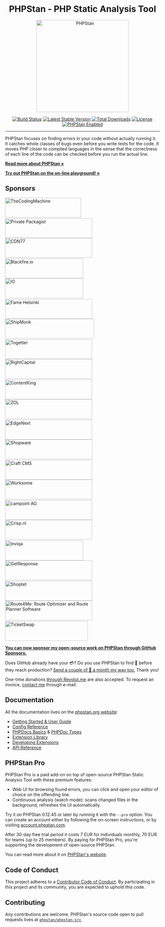 <h1 align="center">PHPStan - PHP Static Analysis Tool</h1>

<p align="center">
	<img src="https://i.imgur.com/WaRKPlC.png" alt="PHPStan" width="300" height="300">
</p>

<p align="center">
	<a href="https://github.com/phpstan/phpstan/actions"><img src="https://github.com/phpstan/phpstan/workflows/Tests/badge.svg" alt="Build Status"></a>
	<a href="https://packagist.org/packages/phpstan/phpstan"><img src="https://poser.pugx.org/phpstan/phpstan/v/stable" alt="Latest Stable Version"></a>
	<a href="https://packagist.org/packages/phpstan/phpstan/stats"><img src="https://poser.pugx.org/phpstan/phpstan/downloads" alt="Total Downloads"></a>
	<a href="https://choosealicense.com/licenses/mit/"><img src="https://poser.pugx.org/phpstan/phpstan/license" alt="License"></a>
	<a href="https://phpstan.org/"><img src="https://img.shields.io/badge/PHPStan-enabled-brightgreen.svg?style=flat" alt="PHPStan Enabled"></a>
</p>

------

PHPStan focuses on finding errors in your code without actually running it. It catches whole classes of bugs
even before you write tests for the code. It moves PHP closer to compiled languages in the sense that the correctness of each line of the code
can be checked before you run the actual line.

**[Read more about PHPStan »](https://phpstan.org/)**

**[Try out PHPStan on the on-line playground! »](https://phpstan.org/try)**

## Sponsors

<a href="https://coders.thecodingmachine.com/phpstan"><img src="website/src/images/sponsor/tcm.png" alt="TheCodingMachine" width="247" height="64"></a>
&nbsp;&nbsp;&nbsp;
<a href="https://packagist.com/?utm_source=phpstan&utm_medium=readme&utm_campaign=sponsorlogo"><img src="website/src/images/sponsor/packagist.png" alt="Private Packagist" width="283" height="64"></a>
<br>
<a href="https://www.cdn77.com/"><img src="website/src/images/sponsor/cdn77.png" alt="CDN77" width="283" height="64"></a>
&nbsp;&nbsp;&nbsp;
<a href="https://blackfire.io/docs/introduction?utm_source=phpstan&utm_medium=github_readme&utm_campaign=logo"><img src="website/src/images/sponsor/blackfire.png" alt="Blackfire.io" width="254" height="64"></a>
<br>
<a href="https://www.iodigital.com/"><img src="website/src/images/sponsor/io.png" alt="iO" width="254" height="65"></a>
&nbsp;&nbsp;&nbsp;
<a href="https://www.fame.fi/"><img src="website/src/images/sponsor/fame.png" alt="Fame Helsinki" width="283" height="64"></a>
<br>
<a href="https://www.startupjobs.cz/startup/shipmonk"><img src="website/src/images/sponsor/shipmonk.jpg" alt="ShipMonk" width="290" height="64"></a>
&nbsp;&nbsp;&nbsp;
<a href="https://togetter.com/"><img src="website/src/images/sponsor/togetter.png" alt="Togetter" width="283" height="64"></a>
<br>
<a href="https://join.rightcapital.com/?utm_source=phpstan&utm_medium=github&utm_campaign=sponsorship"><img src="website/src/images/sponsor/rightcapital.png" alt="RightCapital" width="283" height="64"></a>
&nbsp;&nbsp;&nbsp;
<a href="https://www.contentkingapp.com/?ref=php-developer&utm_source=phpstan&utm_medium=referral&utm_campaign=sponsorship"><img src="website/src/images/sponsor/contentking.png" alt="ContentKing" width="283" height="64"></a>
<br>
<a href="https://zol.fr?utm_source=phpstan"><img src="website/src/images/sponsor/zol.png" alt="ZOL" width="283" height="64"></a>
&nbsp;&nbsp;&nbsp;
<a href="https://www.edgenext.com/"><img src="website/src/images/sponsor/edgenext.png" alt="EdgeNext" width="283" height="64"></a>
<br>
<a href="https://www.shopware.com/en/"><img src="website/src/images/sponsor/shopware.png" alt="Shopware" width="284" height="64"></a>
&nbsp;&nbsp;&nbsp;
<a href="https://craftcms.com/"><img src="website/src/images/sponsor/craftcms.png" alt="Craft CMS" width="283" height="64"></a>
<br>
<a href="https://www.worksome.com/"><img src="website/src/images/sponsor/worksome.png" alt="Worksome" width="283" height="64"></a>
&nbsp;&nbsp;&nbsp;
<a href="https://www.campoint.net/"><img src="website/src/images/sponsor/campoint.png" alt="campoint AG" width="283" height="64"></a>
<br>
<a href="https://www.crisp.nl/"><img src="website/src/images/sponsor/crisp.png" alt="Crisp.nl" width="283" height="64"></a>
&nbsp;&nbsp;&nbsp;
<a href="https://inviqa.com/"><img src="website/src/images/sponsor/inviqa.png" alt="Inviqa" width="254" height="65"></a>
<br>
<a href="https://www.getresponse.com/"><img src="website/src/images/sponsor/getresponse.png" alt="GetResponse" width="283" height="64"></a>
&nbsp;&nbsp;&nbsp;
<a href="https://www.shoptet.cz/"><img src="website/src/images/sponsor/shoptet.png" alt="Shoptet" width="283" height="64"></a>
<br>
<a href="https://route4me.com/"><img src="website/src/images/sponsor/route4me.png" alt="Route4Me: Route Optimizer and Route Planner Software" width="283" height="64"></a>
&nbsp;&nbsp;&nbsp;
<a href="https://jobs.ticketswap.com/"><img src="website/src/images/sponsor/ticketswap.png" alt="TicketSwap" width="269" height="64"></a>


[**You can now sponsor my open-source work on PHPStan through GitHub Sponsors.**](https://github.com/sponsors/ondrejmirtes)

Does GitHub already have your 💳? Do you use PHPStan to find 🐛 before they reach production? [Send a couple of 💸 a month my way too.](https://github.com/sponsors/ondrejmirtes) Thank you!

One-time donations [through Revolut.me](https://revolut.me/ondrejmirtes) are also accepted. To request an invoice, [contact me](mailto:ondrej@mirtes.cz) through e-mail.

## Documentation

All the documentation lives on the [phpstan.org website](https://phpstan.org/):

* [Getting Started & User Guide](https://phpstan.org/user-guide/getting-started)
* [Config Reference](https://phpstan.org/config-reference)
* [PHPDocs Basics](https://phpstan.org/writing-php-code/phpdocs-basics) & [PHPDoc Types](https://phpstan.org/writing-php-code/phpdoc-types)
* [Extension Library](https://phpstan.org/user-guide/extension-library)
* [Developing Extensions](https://phpstan.org/developing-extensions/extension-types)
* [API Reference](https://apiref.phpstan.org/)

## PHPStan Pro

PHPStan Pro is a paid add-on on top of open-source PHPStan Static Analysis Tool with these premium features:

* Web UI for browsing found errors, you can click and open your editor of choice on the offending line.
* Continuous analysis (watch mode): scans changed files in the background, refreshes the UI automatically.

Try it on PHPStan 0.12.45 or later by running it with the `--pro` option. You can create an account either by following the on-screen instructions, or by visiting [account.phpstan.com](https://account.phpstan.com/).

After 30-day free trial period it costs 7 EUR for individuals monthly, 70 EUR for teams (up to 25 members). By paying for PHPStan Pro, you're supporting the development of open-source PHPStan.

You can read more about it on [PHPStan's website](https://phpstan.org/blog/introducing-phpstan-pro).

## Code of Conduct

This project adheres to a [Contributor Code of Conduct](https://github.com/phpstan/phpstan/blob/master/CODE_OF_CONDUCT.md). By participating in this project and its community, you are expected to uphold this code.

## Contributing

Any contributions are welcome. PHPStan's source code open to pull requests lives at [`phpstan/phpstan-src`](https://github.com/phpstan/phpstan-src).

